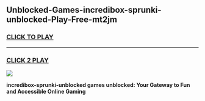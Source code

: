 
## Unblocked-Games-incredibox-sprunki-unblocked-Play-Free-mt2jm
<h3>
<a href="https://premium76.site?title=incredibox-sprunki-unblocked&ref=12A">CLICK TO PLAY</a></h3>
<hr>

<h3>
<a href="https://premium76.site?title=incredibox-sprunki-unblocked&ref=12A">CLICK 2 PLAY</a>
  
</h3>

<a href="https://premium76.site?title=incredibox-sprunki-unblocked&ref=12A"><img src="https://clearcache.store/games.png"></a>


**incredibox-sprunki-unblocked games unblocked: Your Gateway to Fun and Accessible Online Gaming**
